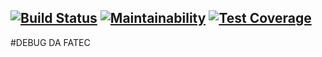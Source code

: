 [![Build Status](https://travis-ci.org/SamuelLicorioLeiva/debug_fatec.svg?branch=master)](https://travis-ci.org/SamuelLicorioLeiva/debug_fatec)
[![Maintainability](https://api.codeclimate.com/v1/badges/7d7454fcaeb90991fac0/maintainability)](https://codeclimate.com/github/SamuelLicorioLeiva/debug_fatec/maintainability)
[![Test Coverage](https://api.codeclimate.com/v1/badges/7d7454fcaeb90991fac0/test_coverage)](https://codeclimate.com/github/SamuelLicorioLeiva/debug_fatec/test_coverage)
---
#DEBUG DA FATEC